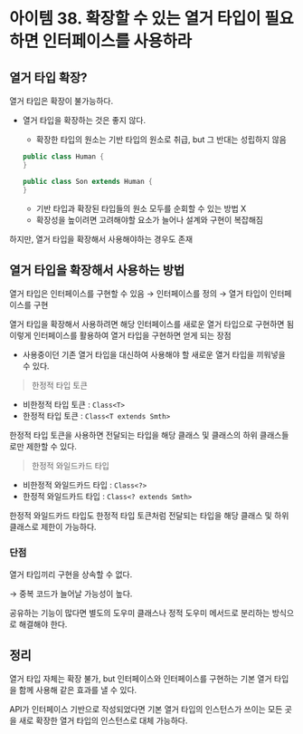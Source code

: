 # 아이템 38. 확장할 수 있는 열거 타입이 필요하면 인터페이스를 사용하라

## 열거 타입 확장?

열거 타입은 확장이 불가능하다.

- 열거 타입을 확장하는 것은 좋지 않다.

  - 확장한 타입의 원소는 기반 타입의 원소로 취급, but 그 반대는 성립하지 않음

  ```java
  public class Human {
  }

  public class Son extends Human {
  }
  ```

  - 기반 타입과 확장된 타입들의 원소 모두를 순회할 수 있는 방법 X
  - 확장성을 높이려면 고려해야할 요소가 늘어나 설계와 구현이 복잡해짐

하지만, 열거 타입을 확장해서 사용해야하는 경우도 존재

## 열거 타입을 확장해서 사용하는 방법

열거 타입은 인터페이스를 구현할 수 있음
→ 인터페이스를 정의
→ 열거 타입이 인터페이스를 구현

열거 타입을 확장해서 사용하려면 해당 인터페이스를 새로운 열거 타입으로 구현하면 됨
이렇게 인터페이스를 활용하여 열거 타입을 구현하면 얻게 되는 장점

- 사용중이던 기존 열거 타입을 대신하여 사용해야 할 새로운 열거 타입을 끼워넣을 수 있다.

> 한정적 타입 토큰

- 비한정적 타입 토큰 : `Class<T>`
- 한정적 타입 토큰 : `Class<T extends Smth>`

한정적 타입 토큰을 사용하면 전달되는 타입을 해당 클래스 및 클래스의 하위 클래스들로만 제한할 수 있다.

> 한정적 와일드카드 타입

- 비한정적 와일드카드 타입 : `Class<?>`
- 한정적 와일드카드 타입 : `Class<? extends Smth>`

한정적 와일드카드 타입도 한정적 타입 토큰처럼 전달되는 타입을 해당 클래스 및 하위 클래스로 제한이 가능하다.

### 단점

열거 타입끼리 구현을 상속할 수 없다.

→ 중복 코드가 늘어날 가능성이 높다.

공유하는 기능이 많다면 별도의 도우미 클래스나 정적 도우미 메서드로 분리하는 방식으로 해결해야 한다.

## 정리

열거 타입 자체는 확장 불가, but 인터페이스와 인터페이스를 구현하는 기본 열거 타입을 함께 사용해 같은 효과를 낼 수 있다.

API가 인터페이스 기반으로 작성되었다면 기본 열거 타입의 인스턴스가 쓰이는 모든 곳을 새로 확장한 열거 타입의 인스턴스로 대체 가능하다.
